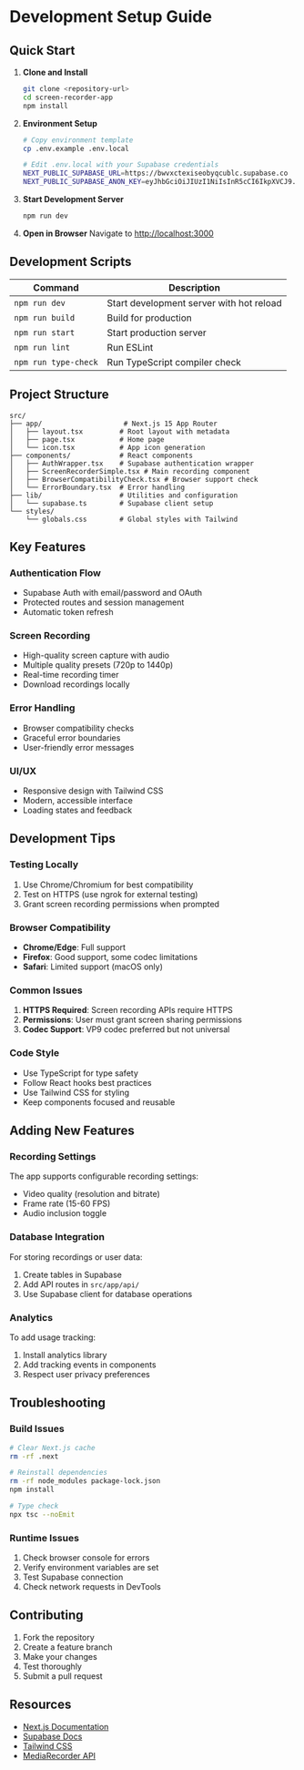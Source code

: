 # Development Setup Guide

## Quick Start

1. **Clone and Install**
   ```bash
   git clone <repository-url>
   cd screen-recorder-app
   npm install
   ```

2. **Environment Setup**
   ```bash
   # Copy environment template
   cp .env.example .env.local
   
   # Edit .env.local with your Supabase credentials
   NEXT_PUBLIC_SUPABASE_URL=https://bwvxctexiseobyqcublc.supabase.co
   NEXT_PUBLIC_SUPABASE_ANON_KEY=eyJhbGciOiJIUzI1NiIsInR5cCI6IkpXVCJ9.eyJpc3MiOiJzdXBhYmFzZSIsInJlZiI6ImJ3dnhjdGV4aXNlb2J5cWN1YmxjIiwicm9sZSI6ImFub24iLCJpYXQiOjE3NTUyNzc1NzMsImV4cCI6MjA3MDg1MzU3M30.7QGmKxE24-BfbEJpxFrxORAJuN_ZLzt9-d6904Gx0ug
   ```

3. **Start Development Server**
   ```bash
   npm run dev
   ```

4. **Open in Browser**
   Navigate to [http://localhost:3000](http://localhost:3000)

## Development Scripts

| Command | Description |
|---------|-------------|
| `npm run dev` | Start development server with hot reload |
| `npm run build` | Build for production |
| `npm run start` | Start production server |
| `npm run lint` | Run ESLint |
| `npm run type-check` | Run TypeScript compiler check |

## Project Structure

```
src/
├── app/                    # Next.js 15 App Router
│   ├── layout.tsx         # Root layout with metadata
│   ├── page.tsx           # Home page
│   └── icon.tsx           # App icon generation
├── components/            # React components
│   ├── AuthWrapper.tsx    # Supabase authentication wrapper
│   ├── ScreenRecorderSimple.tsx # Main recording component
│   ├── BrowserCompatibilityCheck.tsx # Browser support check
│   └── ErrorBoundary.tsx  # Error handling
├── lib/                   # Utilities and configuration
│   └── supabase.ts        # Supabase client setup
└── styles/
    └── globals.css        # Global styles with Tailwind
```

## Key Features

### Authentication Flow
- Supabase Auth with email/password and OAuth
- Protected routes and session management
- Automatic token refresh

### Screen Recording
- High-quality screen capture with audio
- Multiple quality presets (720p to 1440p)
- Real-time recording timer
- Download recordings locally

### Error Handling
- Browser compatibility checks
- Graceful error boundaries
- User-friendly error messages

### UI/UX
- Responsive design with Tailwind CSS
- Modern, accessible interface
- Loading states and feedback

## Development Tips

### Testing Locally
1. Use Chrome/Chromium for best compatibility
2. Test on HTTPS (use ngrok for external testing)
3. Grant screen recording permissions when prompted

### Browser Compatibility
- **Chrome/Edge**: Full support
- **Firefox**: Good support, some codec limitations
- **Safari**: Limited support (macOS only)

### Common Issues
1. **HTTPS Required**: Screen recording APIs require HTTPS
2. **Permissions**: User must grant screen sharing permissions
3. **Codec Support**: VP9 codec preferred but not universal

### Code Style
- Use TypeScript for type safety
- Follow React hooks best practices
- Use Tailwind CSS for styling
- Keep components focused and reusable

## Adding New Features

### Recording Settings
The app supports configurable recording settings:
- Video quality (resolution and bitrate)
- Frame rate (15-60 FPS)
- Audio inclusion toggle

### Database Integration
For storing recordings or user data:
1. Create tables in Supabase
2. Add API routes in `src/app/api/`
3. Use Supabase client for database operations

### Analytics
To add usage tracking:
1. Install analytics library
2. Add tracking events in components
3. Respect user privacy preferences

## Troubleshooting

### Build Issues
```bash
# Clear Next.js cache
rm -rf .next

# Reinstall dependencies
rm -rf node_modules package-lock.json
npm install

# Type check
npx tsc --noEmit
```

### Runtime Issues
1. Check browser console for errors
2. Verify environment variables are set
3. Test Supabase connection
4. Check network requests in DevTools

## Contributing

1. Fork the repository
2. Create a feature branch
3. Make your changes
4. Test thoroughly
5. Submit a pull request

## Resources

- [Next.js Documentation](https://nextjs.org/docs)
- [Supabase Docs](https://supabase.com/docs)
- [Tailwind CSS](https://tailwindcss.com/docs)
- [MediaRecorder API](https://developer.mozilla.org/en-US/docs/Web/API/MediaRecorder)
